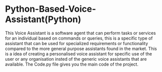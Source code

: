 # Python-Based-Voice-Assistant(Python)
This Voice Assistant is a software agent that can perform tasks or services for an individual based on commands or queries, this is a specific type of assistant that can be used for specialized requirements or functionality compared to the more general purpose assistants found in the market.
This is a idea of creating a personalised voice assistant for specific use of the user or any organisation insted of the generic voice assistants that are available.
The Code.py file gives you the main code of the project.

